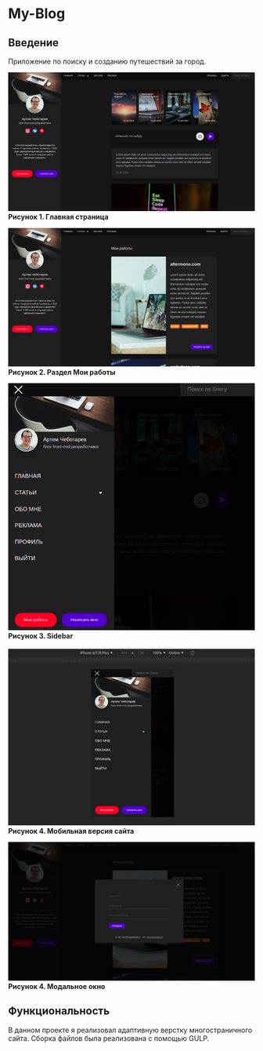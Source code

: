 # My-Blog

## Введение
Приложение по поиску и созданию путешествий за город.

![](3.png)
**Рисунок 1. Главная страница**

![](1.png)
**Рисунок 2. Раздел Мои работы**

![](4.png)
**Рисунок 3. Sidebar**

![](5.png)
**Рисунок 4. Мобильная версия сайта**

![](2.png)
**Рисунок 4. Модальное окно**

## Функциональность
В данном проекте я реализовал адаптивную верстку многостраничного сайта. Сборка файлов была реализована с помощью GULP.
